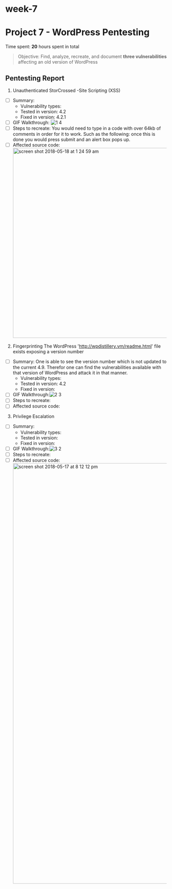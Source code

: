 # week-7
# Project 7 - WordPress Pentesting

Time spent: **20** hours spent in total

> Objective: Find, analyze, recreate, and document **three vulnerabilities** affecting an old version of WordPress

## Pentesting Report

1. Unauthenticated StorCrossed -Site Scripting (XSS)
  - [ ] Summary: 
    - Vulnerability types: 
    - Tested in version: 4.2
    - Fixed in version: 4.2.1
  - [ ] GIF Walkthrough: ![1 4](https://user-images.githubusercontent.com/37822922/40213482-875005f2-5a0a-11e8-92ad-09aa70a5a6b0.gif)
  - [ ] Steps to recreate: You would need to type in a code with over 64kb of comments in order for it to work. Such as the following: <a title='x onmouseover=alert(unescape(/hello%20world/.source)) style=position:absolute;left:0;top:0;width:5000px;height:5000px  AAAAAAAAAAAA...[64 kb]..AAA'></a> once this is done you would press submit and an alert box pops up.
  - [ ] Affected source code:<img width="593" alt="screen shot 2018-05-18 at 1 24 59 am" src="https://user-images.githubusercontent.com/37822922/40225322-90f18abc-5a3d-11e8-9565-bbf9a5a1b939.png">
  
2. Fingerprinting 
The WordPress 'http://wpdistillery.vm/readme.html' file exists exposing a version number
  - [ ] Summary: One is able to see the version number which is not updated to the current 4.9. Therefor one can find the vulnerabilities available with that version of WordPress and attack it in that manner. 
    - Vulnerability types:
    - Tested in version: 4.2
    - Fixed in version: 
  - [ ] GIF Walkthrough:![2 3](https://user-images.githubusercontent.com/37822922/40213483-885f20c2-5a0a-11e8-8d77-71d164ce6270.gif)
  - [ ] Steps to recreate: 
  - [ ] Affected source code:
  
3. Privilege Escalation
  - [ ] Summary: 
    - Vulnerability types:
    - Tested in version:
    - Fixed in version: 
  - [ ] GIF Walkthrough:![3 2](https://user-images.githubusercontent.com/37822922/40214119-e56e3e9e-5a0d-11e8-8efc-1a1a3e66bd85.gif)
  - [ ] Steps to recreate: 
  - [ ] Affected source code:<img width="1312" alt="screen shot 2018-05-17 at 8 12 12 pm" src="https://user-images.githubusercontent.com/37822922/40214271-a99e37ec-5a0e-11e8-8508-1e00fcb6d1bb.png">
